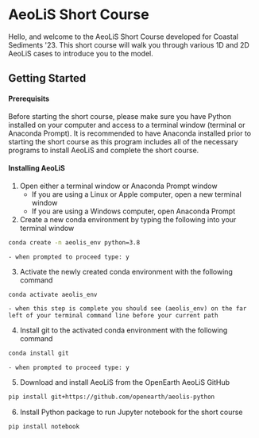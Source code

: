 
# AeoLiS Short Course

Hello, and welcome to the AeoLiS Short Course developed for Coastal Sediments '23. This short course will walk you through various 1D and 2D AeoLiS cases to introduce you to the model. 

## Getting Started

#### Prerequisits

Before starting the short course, please make sure you have Python installed on your computer and access to a terminal window (terminal or Anaconda Prompt). 
It is recommended to have Anaconda installed prior to starting the short course as this program includes all of the necessary programs to install AeoLiS and complete the short course. 

#### Installing AeoLiS

1. Open either a terminal window or Anaconda Prompt window
   - If you are using a Linux or Apple computer, open a new terminal window
   - If you are using a Windows computer, open Anaconda Prompt 
2. Create a new conda environment by typing the following into your terminal window
```sh
conda create -n aeolis_env python=3.8
```
    - when prompted to proceed type: y
3. Activate the newly created conda environment with the following command
```sh
conda activate aeolis_env
```
    - when this step is complete you should see (aeolis_env) on the far left of your terminal command line before your current path
4. Install git to the activated conda environment with the following command
```sh
conda install git
```
    - when prompted to proceed type: y
5. Download and install AeoLiS from the OpenEarth AeoLiS GitHub
```sh
pip install git+https://github.com/openearth/aeolis-python
```
6. Install Python package to run Jupyter notebook for the short course
```sh
pip install notebook
```
